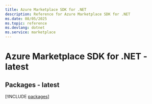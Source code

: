 ```yaml
---
title: Azure Marketplace SDK for .NET
description: Reference for Azure Marketplace SDK for .NET
ms.date: 08/05/2025
ms.topic: reference
ms.devlang: dotnet
ms.service: marketplace
---
```

# Azure Marketplace SDK for .NET - latest
## Packages - latest
[!INCLUDE [packages](marketplace-index.md)]